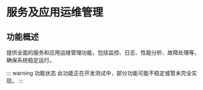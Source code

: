 # 服务及应用运维管理

## 功能概述

提供全面的服务和应用运维管理功能，包括监控、日志、性能分析、故障处理等，确保系统稳定运行。

::: warning 功能状态
此功能正在开发测试中，部分功能可能不稳定或暂未完全实现。
:::